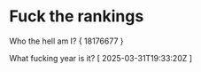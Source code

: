 # Fuck the rankings

Who the hell am I?
{ 18176677 }

What fucking year is it?
[ 2025-03-31T19:33:20Z ]
